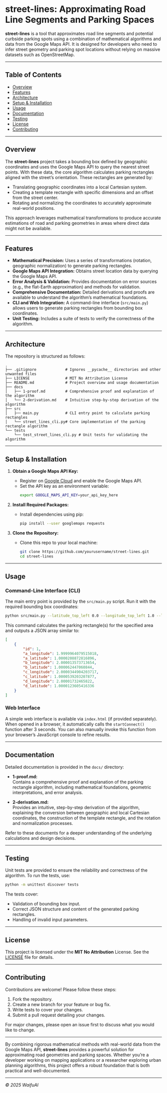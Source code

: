 # street-lines: Approximating Road Line Segments and Parking Spaces

**street-lines** is a tool that approximates road line segments and potential curbside parking spots using a combination of mathematical algorithms and data from the Google Maps API. It is designed for developers who need to infer street geometry and parking spot locations without relying on massive datasets such as OpenStreetMap.

---

## Table of Contents

- [Overview](#overview)
- [Features](#features)
- [Architecture](#architecture)
- [Setup & Installation](#setup--installation)
- [Usage](#usage)
- [Documentation](#documentation)
- [Testing](#testing)
- [License](#license)
- [Contributing](#contributing)

---

## Overview

The **street-lines** project takes a bounding box defined by geographic coordinates and uses the Google Maps API to query the nearest street points. With these data, the core algorithm calculates parking rectangles aligned with the street’s orientation. These rectangles are generated by:
- Translating geographic coordinates into a local Cartesian system.
- Creating a template rectangle with specific dimensions and an offset from the street center.
- Rotating and normalizing the coordinates to accurately approximate real-world positions.

This approach leverages mathematical transformations to produce accurate estimations of road and parking geometries in areas where direct data might not be available.

---

## Features

- **Mathematical Precision:** Uses a series of transformations (rotation, geographic normalization) to generate parking rectangles.
- **Google Maps API Integration:** Obtains street location data by querying the Google Maps API.
- **Error Analysis & Validation:** Provides documentation on error sources (e.g., the flat-Earth approximation) and methods for validation.
- **Comprehensive Documentation:** Detailed derivations and proofs are available to understand the algorithm’s mathematical foundations.
- **CLI and Web Integration:** A command-line interface (`src/main.py`) allows users to generate parking rectangles from bounding box coordinates.
- **Unit Testing:** Includes a suite of tests to verify the correctness of the algorithm.

---

## Architecture

The repository is structured as follows:

```
.
├── .gitignore             # Ignores __pycache__ directories and other unwanted files
├── LICENSE                # MIT No Attribution License
├── README.md              # Project overview and usage documentation
├── docs
│   ├── 1-proof.md         # Comprehensive proof and explanation of the algorithm
│   └── 2-derivation.md    # Intuitive step-by-step derivation of the algorithm
├── src
│   ├── main.py            # CLI entry point to calculate parking rectangles
│   └── street_lines_cli.py# Core implementation of the parking rectangle algorithm
└── tests
    └── test_street_lines_cli.py # Unit tests for validating the algorithm
```

---

## Setup & Installation

1. **Obtain a Google Maps API Key:**
   - Register on [Google Cloud](https://cloud.google.com/) and enable the Google Maps API.
   - Set the API key as an environment variable:
     ```bash
     export GOOGLE_MAPS_API_KEY=your_api_key_here
     ```

2. **Install Required Packages:**
   - Install dependencies using pip:
     ```bash
     pip install --user googlemaps requests
     ```

3. **Clone the Repository:**
   - Clone this repo to your local machine:
     ```bash
     git clone https://github.com/yourusername/street-lines.git
     cd street-lines
     ```

---

## Usage

### Command-Line Interface (CLI)

The main entry point is provided by the `src/main.py` script. Run it with the required bounding box coordinates:

```bash
python src/main.py --latitude_top_left 0.0 --longitude_top_left 1.0 --latitude_bottom_right 2.0 --longitude_bottom_right 3.0
```

This command calculates the parking rectangle(s) for the specified area and outputs a JSON array similar to:

```json
[
    {
        "id": 1,
        "a_longitude": 1.9999964079515018,
        "a_latitude": 1.0000208872816896,
        "b_longitude": 2.000013573713654,
        "b_latitude": 1.000062447060844,
        "c_longitude": 2.0000344904203717,
        "c_latitude": 1.0000539203207877,
        "d_longitude": 2.00001732465822,
        "d_latitude": 1.0000123605416336
    }
]
```

### Web Interface

A simple web interface is available via `index.html` (if provided separately). When opened in a browser, it automatically calls the `startConnect()` function after 3 seconds. You can also manually invoke this function from your browser’s JavaScript console to refine results.

---

## Documentation

Detailed documentation is provided in the `docs/` directory:

- **1-proof.md:**  
  Contains a comprehensive proof and explanation of the parking rectangle algorithm, including mathematical foundations, geometric interpretations, and error analysis.

- **2-derivation.md:**  
  Provides an intuitive, step-by-step derivation of the algorithm, explaining the conversion between geographic and local Cartesian coordinates, the construction of the template rectangle, and the rotation and normalization processes.

Refer to these documents for a deeper understanding of the underlying calculations and design decisions.

---

## Testing

Unit tests are provided to ensure the reliability and correctness of the algorithm. To run the tests, use:

```bash
python -m unittest discover tests
```

The tests cover:
- Validation of bounding box input.
- Correct JSON structure and content of the generated parking rectangles.
- Handling of invalid input parameters.

---

## License

This project is licensed under the **MIT No Attribution** License. See the [LICENSE](./LICENSE) file for details.

---

## Contributing

Contributions are welcome! Please follow these steps:
1. Fork the repository.
2. Create a new branch for your feature or bug fix.
3. Write tests to cover your changes.
4. Submit a pull request detailing your changes.

For major changes, please open an issue first to discuss what you would like to change.

---

By combining rigorous mathematical methods with real-world data from the Google Maps API, **street-lines** provides a powerful solution for approximating road geometries and parking spaces. Whether you’re a developer working on mapping applications or a researcher exploring urban planning algorithms, this project offers a robust foundation that is both practical and well-documented.

---

*© 2025 WaifuAI*